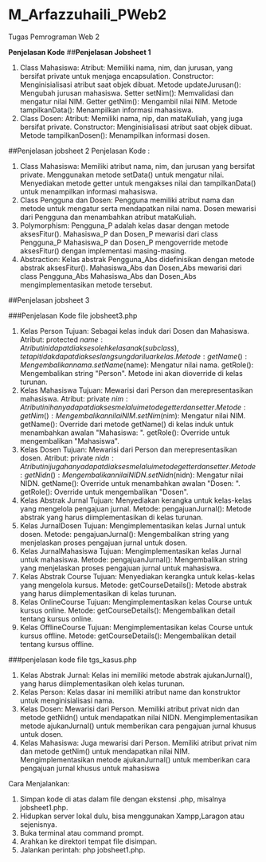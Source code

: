 # M_Arfazzuhaili_PWeb2
Tugas Pemrograman Web 2


**Penjelasan Kode**
##**Penjelasan Jobsheet 1**
1. Class Mahasiswa:
Atribut: Memiliki nama, nim, dan jurusan, yang bersifat private untuk menjaga encapsulation.
Constructor: Menginisialisasi atribut saat objek dibuat.
Metode updateJurusan(): Mengubah jurusan mahasiswa.
Setter setNim(): Memvalidasi dan mengatur nilai NIM.
Getter getNim(): Mengambil nilai NIM.
Metode tampilkanData(): Menampilkan informasi mahasiswa.
2. Class Dosen:
Atribut: Memiliki nama, nip, dan mataKuliah, yang juga bersifat private.
Constructor: Menginisialisasi atribut saat objek dibuat.
Metode tampilkanDosen(): Menampilkan informasi dosen.



##Penjelasan jobsheet 2
Penjelasan Kode :
1. Class Mahasiswa:
Memiliki atribut nama, nim, dan jurusan yang bersifat private.
Menggunakan metode setData() untuk mengatur nilai.
Menyediakan metode getter untuk mengakses nilai dan tampilkanData() untuk menampilkan informasi mahasiswa.
2. Class Pengguna dan Dosen:
Pengguna memiliki atribut nama dan metode untuk mengatur serta mendapatkan nilai nama.
Dosen mewarisi dari Pengguna dan menambahkan atribut mataKuliah.
3. Polymorphism:
Pengguna_P adalah kelas dasar dengan metode aksesFitur().
Mahasiswa_P dan Dosen_P mewarisi dari class Pengguna_P
Mahasiswa_P dan Dosen_P mengoverride metode aksesFitur() dengan implementasi masing-masing.
4. Abstraction:
Kelas abstrak Pengguna_Abs didefinisikan dengan metode abstrak aksesFitur().
Mahasiswa_Abs dan Dosen_Abs mewarisi dari class Pengguna_Abs
Mahasiswa_Abs dan Dosen_Abs mengimplementasikan metode tersebut.

##Penjelasan jobsheet 3

###Penjelasan Kode file jobsheet3.php
1. Kelas Person
Tujuan: Sebagai kelas induk dari Dosen dan Mahasiswa.
Atribut:
protected $name: Atribut ini dapat diakses oleh kelas anak (subclass), tetapi tidak dapat diakses langsung dari luar kelas.
Metode:
getName(): Mengembalikan nama.
setName($name): Mengatur nilai nama.
getRole(): Mengembalikan string "Person". Metode ini akan dioverride di kelas turunan.
2. Kelas Mahasiswa
Tujuan: Mewarisi dari Person dan merepresentasikan mahasiswa.
Atribut:
private $nim: Atribut ini hanya dapat diakses melalui metode getter dan setter.
Metode:
getNim(): Mengembalikan nilai NIM.
setNim($nim): Mengatur nilai NIM.
getName(): Override dari metode getName() di kelas induk untuk menambahkan awalan "Mahasiswa: ".
getRole(): Override untuk mengembalikan "Mahasiswa".
3. Kelas Dosen
Tujuan: Mewarisi dari Person dan merepresentasikan dosen.
Atribut:
private $nidn: Atribut ini juga hanya dapat diakses melalui metode getter dan setter.
Metode:
getNidn(): Mengembalikan nilai NIDN.
setNidn($nidn): Mengatur nilai NIDN.
getName(): Override untuk menambahkan awalan "Dosen: ".
getRole(): Override untuk mengembalikan "Dosen".
4. Kelas Abstrak Jurnal
Tujuan: Menyediakan kerangka untuk kelas-kelas yang mengelola pengajuan jurnal.
Metode:
pengajuanJurnal(): Metode abstrak yang harus diimplementasikan di kelas turunan.
5. Kelas JurnalDosen
Tujuan: Mengimplementasikan kelas Jurnal untuk dosen.
Metode:
pengajuanJurnal(): Mengembalikan string yang menjelaskan proses pengajuan jurnal untuk dosen.
6. Kelas JurnalMahasiswa
Tujuan: Mengimplementasikan kelas Jurnal untuk mahasiswa.
Metode:
pengajuanJurnal(): Mengembalikan string yang menjelaskan proses pengajuan jurnal untuk mahasiswa.
7. Kelas Abstrak Course
Tujuan: Menyediakan kerangka untuk kelas-kelas yang mengelola kursus.
Metode:
getCourseDetails(): Metode abstrak yang harus diimplementasikan di kelas turunan.
8. Kelas OnlineCourse
Tujuan: Mengimplementasikan kelas Course untuk kursus online.
Metode:
getCourseDetails(): Mengembalikan detail tentang kursus online.
9. Kelas OfflineCourse
Tujuan: Mengimplementasikan kelas Course untuk kursus offline.
Metode:
getCourseDetails(): Mengembalikan detail tentang kursus offline.

###penjelasan kode file tgs_kasus.php
1. Kelas Abstrak Jurnal:
Kelas ini memiliki metode abstrak ajukanJurnal(), yang harus diimplementasikan oleh kelas turunan.
2. Kelas Person:
Kelas dasar ini memiliki atribut name dan konstruktor untuk menginisialisasi nama.
3. Kelas Dosen:
Mewarisi dari Person.
Memiliki atribut privat nidn dan metode getNidn() untuk mendapatkan nilai NIDN.
Mengimplementasikan metode ajukanJurnal() untuk memberikan cara pengajuan jurnal khusus untuk dosen.
4. Kelas Mahasiswa:
Juga mewarisi dari Person.
Memiliki atribut privat nim dan metode getNim() untuk mendapatkan nilai NIM.
Mengimplementasikan metode ajukanJurnal() untuk memberikan cara pengajuan jurnal khusus untuk mahasiswa


Cara Menjalankan:
1. Simpan kode di atas dalam file dengan ekstensi .php, misalnya jobsheet1.php.
2. Hidupkan server lokal dulu, bisa menggunakan Xampp,Laragon atau sejenisnya.
3. Buka terminal atau command prompt.
4. Arahkan ke direktori tempat file disimpan.
5. Jalankan perintah: php jobsheet1.php.
